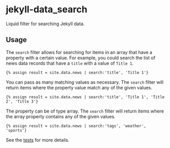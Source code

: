 # jekyll-data_search

Liquid filter for searching Jekyll data.

## Usage

The `search` filter allows for searching for items in an array that have a property with a certain value. For example, you could search the list of news data records that have a `title` with a value of `Title 1`.

```
{% assign result = site.data.news | search:'title', 'Title 1'}
```

You can pass as many matching values as necessary. The `search` filter will return items where the property value match any of the given values.

```
{% assign result = site.data.news | search:'title', 'Title 1', 'Title 2', 'Title 3'}
```

The property can be of type array. The `search` filter will return items where the array property contains any of the given values.

```
{% assign result = site.data.news | search:'tags', 'weather', 'sports'}
```

See the [tests](https://github.com/cityoffortworth/jekyll-data_search/blob/master/test/jekyll/data_search/filter_test.rb) for more details.
